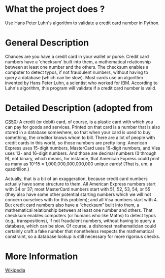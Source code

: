 # What the project does ?
Use Hans Peter Luhn's algorithm to validate a credit card number in Python.

# General Description
Chances are you have a credit card in your wallet or purse. Credit card numbers
have a 'checksum' built into them, a mathematical relationship between at least
one number and the others. The checksum enables a computer to detect typos, if
not fraudulent numbers, without having to query a database (which can be slow).
Most cards use an algorithm invented by Hans Peter Luhn, a scientist who worked
for IBM. According to Luhn's algorithm, this program will validate if a credit
card number is valid.

# Detailed Description (adopted from
[CS50](https://cs50.harvard.edu/x/2022/psets/1/credit/))
A credit (or debit) card, of course, is a plastic card with which you can pay
for goods and services. Printed on that card is a number that is also stored in
a database somewhere, so that when your card is used to buy something, the
creditor knows whom to bill. There are a lot of people with credit cards in this
world, so those numbers are pretty long: American Express uses 15-digit numbers,
MasterCard uses 16-digit numbers, and Visa uses 13- and 16-digit numbers. And
those are decimal numbers (0 through 9), not binary, which means, for instance,
that American Express could print as many as 10^15 = 1,000,000,000,000,000
unique cards! (That is, um, a quadrillion.)

Actually, that is a bit of an exaggeration, because credit card numbers actually
have some structure to them. All American Express numbers start with 34 or 37;
most MasterCard numbers start with 51, 52, 53, 54, or 55 (they also have some
other potential starting numbers which we will not concern ourselves with for
this problem); and all Visa numbers start with 4. But credit card numbers also
have a “checksum” built into them, a mathematical relationship between at least
one number and others. That checksum enables computers (or humans who like
Maths) to detect typos (e.g., transpositions), if not fraudulent numbers,
without having to query a database, which can be slow. Of course, a dishonest
mathematician could certainly craft a fake number that nonetheless respects the
mathematical constraint, so a database lookup is still necessary for more
rigorous checks.

# More Information
[Wikipedia](http://en.wikipedia.org/wiki/Luhn_algorithm)
